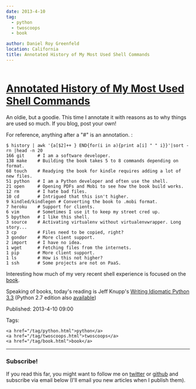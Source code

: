 ```yaml
---
date: 2013-4-10
tag:
  - python
  - twoscoops
  - book

author: Daniel Roy Greenfeld
location: California
title: Annotated History of My Most Used Shell Commands
---
```


<div class="twelve wide column">
  <h1 class="ui block header">
    <div class="content">
      <a href="/20130410-history-of-my-most-used-shell-commands.html"
        >Annotated History of My Most Used Shell Commands</a
      >
    </div>
  </h1>
  <p>
    An oldie, but a goodie. This time I annotate it with reasons as to why
    things are used so much. If you blog, post your own!
  </p>
  <p>For reference, anything after a "#" is an annotation. :</p>
  <pre><code>$ history | awk '{a[$2]++ } END{for(i in a){print a[i] " " i}}'|sort -rn |head -n 20
166 git     # I am a software developer.
138 make    # Building the book takes 5 to 8 commands depending on format.
68 touch    # Readying the book for kindle requires adding a lot of new files.
51 python   # I am a Python developer and often use the shell.
21 open     # Opening PDFs and Mobi to see how the book build works.
12 rm       # I hate bad files.
10 cd       # Intrigued that this isn't higher.
9 kindled/kindlegen # Converting the book to .mobi format.
7 heroku    # Support for clients.
6 vim       # Sometimes I use it to keep my street cred up.
5 bpython   # I like this shell.
3 source    # Activating virtualenv without virtualenvwrapper. Long story...
3 cp        # Files need to be copied, right?
3 gondor    # More client support.
2 import    # I have no idea.
1 wget      # Fetching files from the internets.
1 pip       # More client support.
1 ls        # How is this not higher?
1 ssh       # Some projects are not on PaaS.
</code></pre>
  <p>
    Interesting how much of my very recent shell experience is focused on the
    <a href="http://django.2scoops.org/" target="_blank">book</a>.
  </p>
  <p>
    Speaking of books, today's reading is Jeff Knupp's
    <a
      href="http://www.amazon.com/Writing-Idiomatic-Python-3-3-ebook/dp/B00B5VXMRG/ref=tmm_kin_title_0?ie=UTF8&amp;qid=1365610132&amp;sr=8-1&amp;tag=ihpydanny-20"
      target="_blank"
      >Writing Idiomatic Python 3.3</a
    >
    (Python 2.7 edition also
    <a
      href="http://www.amazon.com/Writing-Idiomatic-Python-2-7-3-ebook/dp/B00B5KG0F8/ref=la_B00BBE1MDI_1_2_title_1_kin?ie=UTF8&amp;qid=1365610777&amp;sr=1-2&amp;tag=ihpydanny-20"
      target="_blank"
      >available</a
    >)
  </p>
  <p>Published: 2013-4-10 09:00</p>
  <p>
    Tags:

    <a href="/tag/python.html">python</a>
    <a href="/tag/twoscoops.html">twoscoops</a>
    <a href="/tag/book.html">book</a>
  </p>
  <hr />
  <h3 class="ui header">Subscribe!</h3>
  <p>
    If you read this far, you might want to follow me on
    <a href="https://twitter.com/pydanny">twitter</a> or
    <a href="https://github.com/pydanny">github</a> and subscribe via email
    below (I'll email you new articles when I publish them).
  </p>
   
</div>
